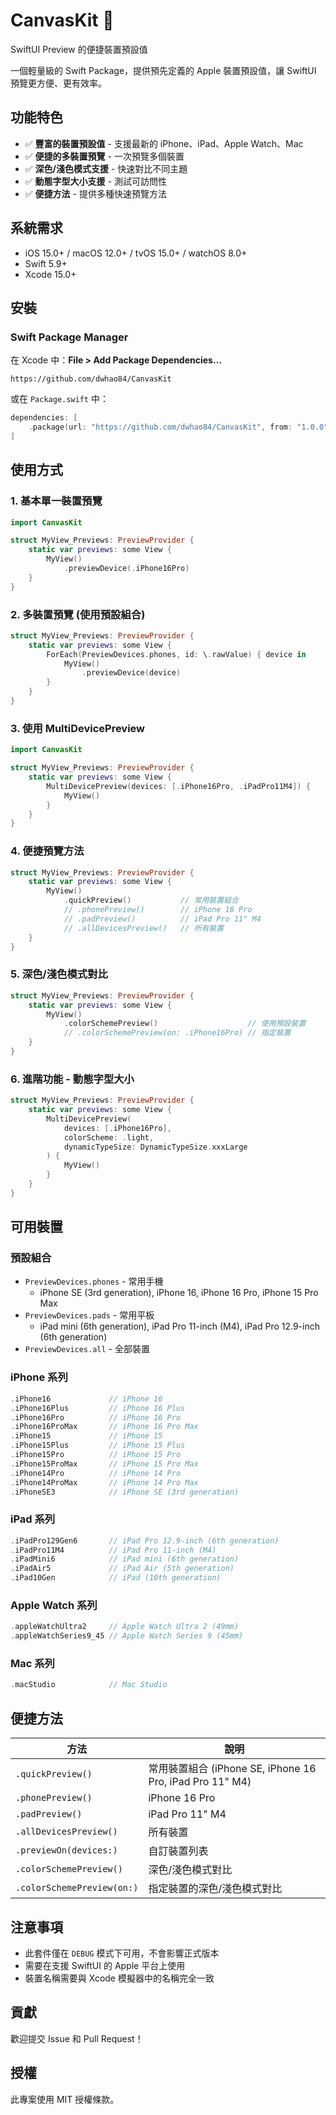 # CanvasKit 🎨
SwiftUI Preview 的便捷裝置預設值

一個輕量級的 Swift Package，提供預先定義的 Apple 裝置預設值，讓 SwiftUI 預覽更方便、更有效率。

## 功能特色

- ✅ **豐富的裝置預設值** - 支援最新的 iPhone、iPad、Apple Watch、Mac
- ✅ **便捷的多裝置預覽** - 一次預覽多個裝置
- ✅ **深色/淺色模式支援** - 快速對比不同主題
- ✅ **動態字型大小支援** - 測試可訪問性
- ✅ **便捷方法** - 提供多種快速預覽方法

## 系統需求

- iOS 15.0+ / macOS 12.0+ / tvOS 15.0+ / watchOS 8.0+
- Swift 5.9+
- Xcode 15.0+

## 安裝

### Swift Package Manager

在 Xcode 中：**File > Add Package Dependencies…**

```
https://github.com/dwhao84/CanvasKit
```

或在 `Package.swift` 中：

```swift
dependencies: [
    .package(url: "https://github.com/dwhao84/CanvasKit", from: "1.0.0")
]
```

## 使用方式

### 1. 基本單一裝置預覽
```swift
import CanvasKit

struct MyView_Previews: PreviewProvider {
    static var previews: some View {
        MyView()
            .previewDevice(.iPhone16Pro)
    }
}
```

### 2. 多裝置預覽 (使用預設組合)
```swift
struct MyView_Previews: PreviewProvider {
    static var previews: some View {
        ForEach(PreviewDevices.phones, id: \.rawValue) { device in
            MyView()
                .previewDevice(device)
        }
    }
}
```

### 3. 使用 MultiDevicePreview
```swift
import CanvasKit

struct MyView_Previews: PreviewProvider {
    static var previews: some View {
        MultiDevicePreview(devices: [.iPhone16Pro, .iPadPro11M4]) {
            MyView()
        }
    }
}
```

### 4. 便捷預覽方法
```swift
struct MyView_Previews: PreviewProvider {
    static var previews: some View {
        MyView()
            .quickPreview()           // 常用裝置組合
            // .phonePreview()        // iPhone 16 Pro
            // .padPreview()          // iPad Pro 11" M4
            // .allDevicesPreview()   // 所有裝置
    }
}
```

### 5. 深色/淺色模式對比
```swift
struct MyView_Previews: PreviewProvider {
    static var previews: some View {
        MyView()
            .colorSchemePreview()                    // 使用預設裝置
            // .colorSchemePreview(on: .iPhone16Pro) // 指定裝置
    }
}
```

### 6. 進階功能 - 動態字型大小
```swift
struct MyView_Previews: PreviewProvider {
    static var previews: some View {
        MultiDevicePreview(
            devices: [.iPhone16Pro],
            colorScheme: .light,
            dynamicTypeSize: DynamicTypeSize.xxxLarge
        ) {
            MyView()
        }
    }
}
```

## 可用裝置

### 預設組合
- `PreviewDevices.phones` - 常用手機
  - iPhone SE (3rd generation), iPhone 16, iPhone 16 Pro, iPhone 15 Pro Max
- `PreviewDevices.pads` - 常用平板
  - iPad mini (6th generation), iPad Pro 11-inch (M4), iPad Pro 12.9-inch (6th generation)
- `PreviewDevices.all` - 全部裝置

### iPhone 系列
```swift
.iPhone16             // iPhone 16
.iPhone16Plus         // iPhone 16 Plus  
.iPhone16Pro          // iPhone 16 Pro
.iPhone16ProMax       // iPhone 16 Pro Max
.iPhone15             // iPhone 15
.iPhone15Plus         // iPhone 15 Plus
.iPhone15Pro          // iPhone 15 Pro
.iPhone15ProMax       // iPhone 15 Pro Max
.iPhone14Pro          // iPhone 14 Pro
.iPhone14ProMax       // iPhone 14 Pro Max
.iPhoneSE3            // iPhone SE (3rd generation)
```

### iPad 系列
```swift
.iPadPro129Gen6       // iPad Pro 12.9-inch (6th generation)
.iPadPro11M4          // iPad Pro 11-inch (M4)
.iPadMini6            // iPad mini (6th generation)
.iPadAir5             // iPad Air (5th generation)
.iPad10Gen            // iPad (10th generation)
```

### Apple Watch 系列
```swift
.appleWatchUltra2     // Apple Watch Ultra 2 (49mm)
.appleWatchSeries9_45 // Apple Watch Series 9 (45mm)
```

### Mac 系列
```swift
.macStudio            // Mac Studio
```

## 便捷方法

| 方法 | 說明 |
|------|------|
| `.quickPreview()` | 常用裝置組合 (iPhone SE, iPhone 16 Pro, iPad Pro 11" M4) |
| `.phonePreview()` | iPhone 16 Pro |
| `.padPreview()` | iPad Pro 11" M4 |
| `.allDevicesPreview()` | 所有裝置 |
| `.previewOn(devices:)` | 自訂裝置列表 |
| `.colorSchemePreview()` | 深色/淺色模式對比 |
| `.colorSchemePreview(on:)` | 指定裝置的深色/淺色模式對比 |

## 注意事項

- 此套件僅在 `DEBUG` 模式下可用，不會影響正式版本
- 需要在支援 SwiftUI 的 Apple 平台上使用
- 裝置名稱需要與 Xcode 模擬器中的名稱完全一致

## 貢獻

歡迎提交 Issue 和 Pull Request！

## 授權

此專案使用 MIT 授權條款。
